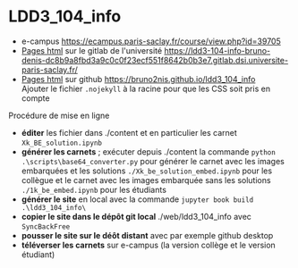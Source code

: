 # LDD3_104_info

- e-campus https://ecampus.paris-saclay.fr/course/view.php?id=39705
- [Pages html](https://ldd3-104-info-bruno-denis-dc8b9a8fbd3a9c0c0f23ecf551f8642b0b3e7.gitlab.dsi.universite-paris-saclay.fr/) sur le gitlab de l'université https://ldd3-104-info-bruno-denis-dc8b9a8fbd3a9c0c0f23ecf551f8642b0b3e7.gitlab.dsi.universite-paris-saclay.fr/
- [Pages html](https://bruno2nis.github.io/ldd3_104_info) sur github https://bruno2nis.github.io/ldd3_104_info<br />
  Ajouter le fichier `.nojekyll` à la racine pour que les CSS soit pris en compte

Procédure de mise en ligne
- **éditer** les fichier dans ./content et en particulier les carnet `Xk_BE_solution.ipynb`
- **générer les carnets** ; exécuter depuis ./content la commande `python .\scripts\base64_converter.py` pour générer le carnet avec les images embarquées et les solutions `./Xk_be_solution_embed.ipynb` pour les collègue et le carnet avec les images embarquée sans les solutions `./1k_be_embed.ipynb` pour les étudiants
- **générer le site** en local avec la commande `jupyter book build .\ldd3_104_info\`
- **copier le site dans le dépôt git local** ./web/ldd3_104_info avec `SyncBackFree`
- **pousser le site sur le déôt distant** avec par exemple github desktop
- **téléverser les carnets** sur e-campus (la version collège et le version étudiant)

